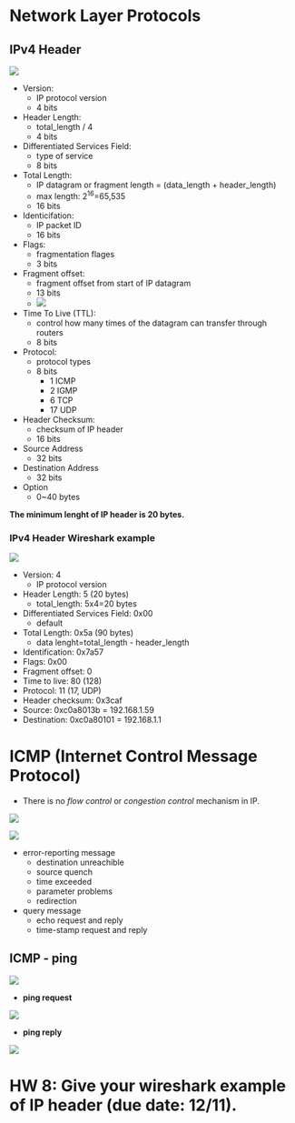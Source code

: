# Network Layer Protocols

## IPv4 Header
![](fig/IPv4-header.png)

- Version: 
    + IP protocol version
    + 4 bits
- Header Length: 
    + total_length / 4
    + 4 bits
- Differentiated Services Field: 
    + type of service
    + 8 bits
- Total Length: 
    + IP datagram or fragment length = (data_length + header_length)
    + max length: 2<sup>16</sup>=65,535
    + 16 bits
- Identicifation: 
    + IP packet ID
    + 16 bits
- Flags: 
    + fragmentation flages
    + 3 bits
- Fragment offset:
    + fragment offset from start of IP datagram
    + 13 bits <br>
    + ![](fig/IPv4-header-fragment-offest.png)
- Time To Live (TTL):
    + control how many times of the datagram can transfer through routers
    + 8 bits
- Protocol:
    + protocol types
    + 8 bits
        + 1 ICMP
        + 2 IGMP
        + 6 TCP
        + 17 UDP
- Header Checksum:
    + checksum of IP header
    + 16 bits
- Source Address
    + 32 bits
- Destination Address
    + 32 bits
- Option
    + 0~40 bytes

__The minimum lenght of IP header is 20 bytes.__

### IPv4 Header Wireshark example
![](fig/IPv4-header-ex.png)

- Version: 4
    + IP protocol version 
- Header Length: 5 (20 bytes)
    + total_length: 5x4=20 bytes
- Differentiated Services Field: 0x00
    + default
- Total Length: 0x5a (90 bytes)
    + data lenght=total_length - header_length
- Identification: 0x7a57
- Flags: 0x00
- Fragment offset: 0
- Time to live: 80 (128)
- Protocol: 11 (17, UDP)
- Header checksum: 0x3caf
- Source: 0xc0a8013b = 192.168.1.59
- Destination: 0xc0a80101 = 192.168.1.1

# ICMP (Internet Control Message Protocol)
- There is no _flow control_ or _congestion control_ mechanism in IP.

![](fig/ICMP.png)

![](fig/ICMP-header.png)

- error-reporting message
    + destination unreachible
    + source quench
    + time exceeded
    + parameter problems
    + redirection
- query message
    + echo request and reply
    + time-stamp request and reply

## ICMP - ping
![](fig/ICMP-ping.png)

- __ping request__

![](fig/ICMP-ping-1.png)

- __ping reply__

![](fig/ICMP-ping-2.png)

# HW 8: Give your wireshark example of IP header (due date: 12/11).